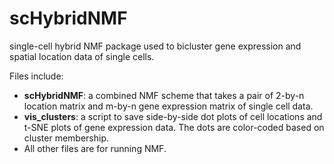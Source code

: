 # scHybridNMF
single-cell hybrid NMF package used to bicluster gene expression and spatial location data of single cells.

Files include:
- **scHybridNMF**: a combined NMF scheme that takes a pair of 2-by-n location matrix and m-by-n gene expression matrix of single cell data.
- **vis_clusters**: a script to save side-by-side dot plots of cell locations and t-SNE plots of gene expression data. The dots are color-coded based on cluster membership.
- All other files are for running NMF.